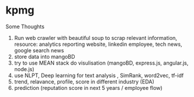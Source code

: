 # kpmg

Some Thoughts

1. Run web crawler with beautiful soup to scrap relevant information, resource: analytics reporting website, linkedin employee, tech news, google search news 
2. store data into mangoBD
3. try to use MEAN stack do visulisation (mangoBD, express.js, angular.js, node.js)
4. use NLPT, Deep learning for text analysis , SimRank, word2vec, tf-idf
5. trend, relavance, profile, score in different industry (EDA)
6. prediction (reputation score in next 5 years / employee flow)
